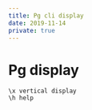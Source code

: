 ```yaml
---
title: Pg cli display
date: 2019-11-14
private: true
---
```

# Pg display

    \x vertical display
    \h help